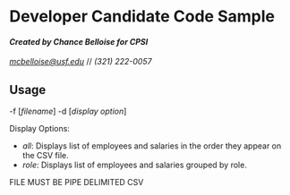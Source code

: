 # **Developer Candidate Code Sample**
#### *Created by Chance Belloise for CPSI*
*mcbelloise@usf.edu* // *(321) 222-0057*

## Usage

-f \[*filename*\] -d \[*display option*]

Display Options:
- *all*: Displays list of employees and salaries in the order they appear on the CSV file.
- *role*: Displays list of employees and salaries grouped by role.

FILE MUST BE PIPE DELIMITED CSV
